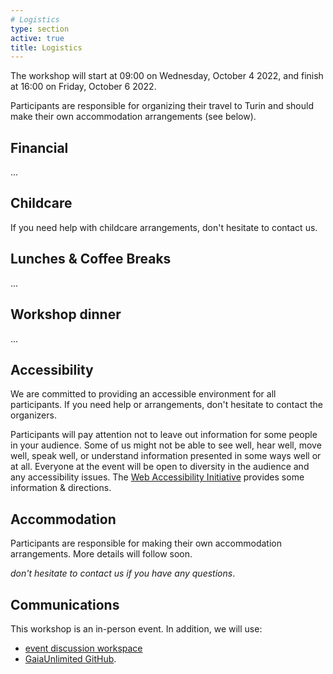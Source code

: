```yaml
---
# Logistics
type: section
active: true
title: Logistics
---
```


The workshop will start at 09:00 on Wednesday, October 4 2022, and finish at 16:00 on Friday, October 6 2022.

Participants are responsible for organizing their travel to Turin and should make their own accommodation arrangements (see below).

## <i class="fa-solid fa-coins"></i> Financial

...

## <i class="fa-solid fa-baby"></i> Childcare

If you need help with childcare arrangements, don't hesitate to contact us.

## <i class="fa-solid fa-drumstick-bite"></i> Lunches & Coffee Breaks

...

## <i class="fa-solid fa-champagne-glasses"></i> Workshop dinner

...

## <i class="fa-solid fa-universal-access"></i> Accessibility

We are committed to providing an accessible environment for all participants. If you need help or arrangements, don't hesitate to contact the organizers.

Participants will pay attention not to leave out information for some people in your audience.
Some of us might not be able to see well, hear well, move well, speak well, or understand information presented in some ways well or at all.
Everyone at the event will be open to diversity in the audience and any accessibility issues.
The [Web Accessibility Initiative](https://www.w3.org/WAI/teach-advocate/accessible-presentations/) provides some information & directions.


## <i class="fa-solid fa-bed"></i> Accommodation
Participants are responsible for making their own accommodation arrangements. More details will follow soon.

_don't hesitate to contact us if you have any questions_.

## <i class="fa-solid fa-comments"></i> Communications

This workshop is an in-person event. In addition, we will use:

* <a href="https://github.com/gaia-unlimited/community-workshop2/discussions" aria-label=envelope> <i class="fa-brands fa-slack"></i> event discussion workspace</a>
* <a href="https://github.com/gaia-unlimited" aria-label=envelope> <i class="fa-brands fa-github" ></i></i> GaiaUnlimited GitHub</a>.
